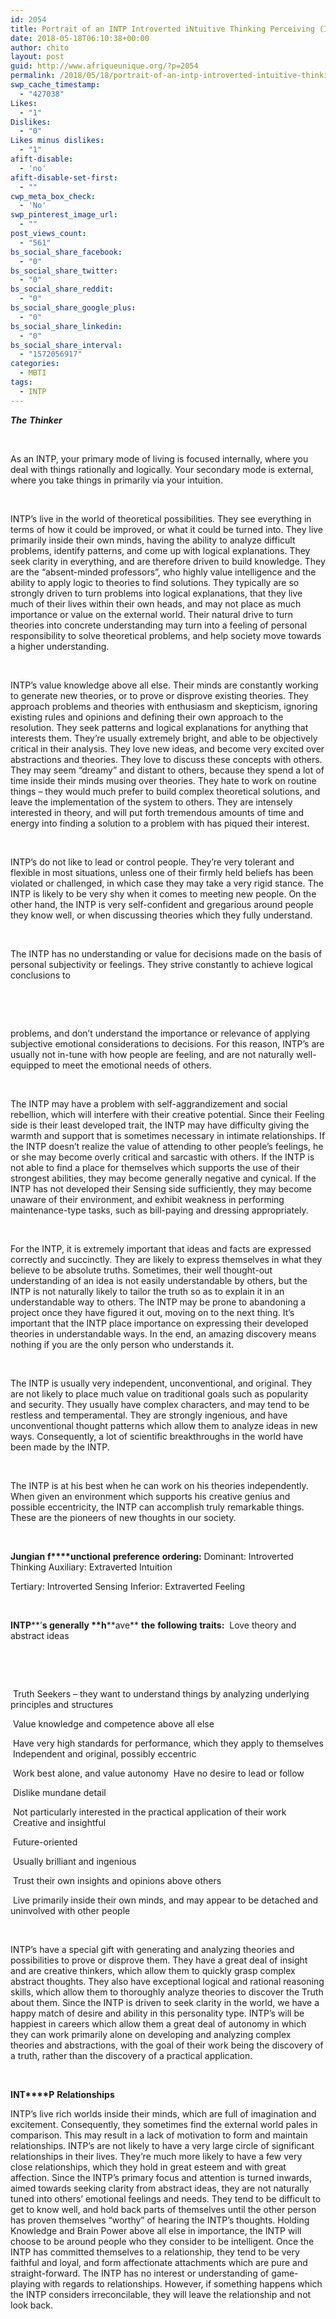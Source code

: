 ```yaml
---
id: 2054
title: Portrait of an INTP Introverted iNtuitive Thinking Perceiving (Introverted Thinking with Extraverted Intuition)
date: 2018-05-18T06:10:38+00:00
author: chito
layout: post
guid: http://www.afriqueunique.org/?p=2054
permalink: /2018/05/18/portrait-of-an-intp-introverted-intuitive-thinking-perceiving-introverted-thinking-with-extraverted-intuition/
swp_cache_timestamp:
  - "427038"
Likes:
  - "1"
Dislikes:
  - "0"
Likes minus dislikes:
  - "1"
afift-disable:
  - 'no'
afift-disable-set-first:
  - ""
cwp_meta_box_check:
  - 'No'
swp_pinterest_image_url:
  - ""
post_views_count:
  - "561"
bs_social_share_facebook:
  - "0"
bs_social_share_twitter:
  - "0"
bs_social_share_reddit:
  - "0"
bs_social_share_google_plus:
  - "0"
bs_social_share_linkedin:
  - "0"
bs_social_share_interval:
  - "1572056917"
categories:
  - MBTI
tags:
  - INTP
---
```

**_The_** **_Thinker_**

&nbsp;

As an INTP, your primary mode of living is focused internally, where you deal with things rationally and logically. Your secondary mode is external, where you take things in primarily via your intuition.

&nbsp;

INTP&#8217;s live in the world of theoretical possibilities. They see everything in terms of how it could be improved, or what it could be turned into. They live primarily inside their own minds, having the ability to analyze difficult problems, identify patterns, and come up with logical explanations. They seek clarity in everything, and are therefore driven to build knowledge. They are the &#8220;absent-minded professors&#8221;, who highly value intelligence and the ability to apply logic to theories to find solutions. They typically are so strongly driven to turn problems into logical explanations, that they live much of their lives within their own heads, and may not place as much importance or value on the external world. Their natural drive to turn theories into concrete understanding may turn into a feeling of personal responsibility to solve theoretical problems, and help society move towards a higher understanding.

&nbsp;

INTP’s value knowledge above all else. Their minds are constantly working to generate new theories, or to prove or disprove existing theories. They approach problems and theories with enthusiasm and skepticism, ignoring existing rules and opinions and defining their own approach to the resolution. They seek patterns and logical explanations for anything that interests them. They&#8217;re usually extremely bright, and able to be objectively critical in their analysis. They love new ideas, and become very excited over abstractions and theories. They love to discuss these concepts with others. They may seem &#8220;dreamy&#8221; and distant to others, because they spend a lot of time inside their minds musing over theories. They hate to work on routine things &#8211; they would much prefer to build complex theoretical solutions, and leave the implementation of the system to others. They are intensely interested in theory, and will put forth tremendous amounts of time and energy into finding a solution to a problem with has piqued their interest.

&nbsp;

INTP’s do not like to lead or control people. They&#8217;re very tolerant and flexible in most situations, unless one of their firmly held beliefs has been violated or challenged, in which case they may take a very rigid stance. The INTP is likely to be very shy when it comes to meeting new people. On the other hand, the INTP is very self-confident and gregarious around people they know well, or when discussing theories which they fully understand.

&nbsp;

The INTP has no understanding or value for decisions made on the basis of personal subjectivity or feelings. They strive constantly to achieve logical conclusions to

&nbsp;

&nbsp;

problems, and don&#8217;t understand the importance or relevance of applying subjective emotional considerations to decisions. For this reason, INTP’s are usually not in-tune with how people are feeling, and are not naturally well-equipped to meet the emotional needs of others.

&nbsp;

The INTP may have a problem with self-aggrandizement and social rebellion, which will interfere with their creative potential. Since their Feeling side is their least developed trait, the INTP may have difficulty giving the warmth and support that is sometimes necessary in intimate relationships. If the INTP doesn&#8217;t realize the value of attending to other people&#8217;s feelings, he or she may become overly critical and sarcastic with others. If the INTP is not able to find a place for themselves which supports the use of their strongest abilities, they may become generally negative and cynical. If the INTP has not developed their Sensing side sufficiently, they may become unaware of their environment, and exhibit weakness in performing maintenance-type tasks, such as bill-paying and dressing appropriately.

&nbsp;

For the INTP, it is extremely important that ideas and facts are expressed correctly and succinctly. They are likely to express themselves in what they believe to be absolute truths. Sometimes, their well thought-out understanding of an idea is not easily understandable by others, but the INTP is not naturally likely to tailor the truth so as to explain it in an understandable way to others. The INTP may be prone to abandoning a project once they have figured it out, moving on to the next thing. It&#8217;s important that the INTP place importance on expressing their developed theories in understandable ways. In the end, an amazing discovery means nothing if you are the only person who understands it.<!--nextpage-->

&nbsp;

The INTP is usually very independent, unconventional, and original. They are not likely to place much value on traditional goals such as popularity and security. They usually have complex characters, and may tend to be restless and temperamental. They are strongly ingenious, and have unconventional thought patterns which allow them to analyze ideas in new ways. Consequently, a lot of scientific breakthroughs in the world have been made by the INTP.

&nbsp;

The INTP is at his best when he can work on his theories independently. When given an environment which supports his creative genius and possible eccentricity, the INTP can accomplish truly remarkable things. These are the pioneers of new thoughts in our society.

&nbsp;

**Jungian** **f****unctional** **preference** **ordering:** Dominant: Introverted Thinking Auxiliary: Extraverted Intuition

Tertiary: Introverted Sensing Inferior: Extraverted Feeling

&nbsp;

**I****N****TP****’****s** **generally** **h****ave** **the** **following** **traits:** &nbsp;Love theory and abstract ideas

&nbsp;

&nbsp;

&nbsp;Truth Seekers &#8211; they want to understand things by analyzing underlying principles and structures

&nbsp;Value knowledge and competence above all else

&nbsp;Have very high standards for performance, which they apply to themselves &nbsp;Independent and original, possibly eccentric

&nbsp;Work best alone, and value autonomy &nbsp;Have no desire to lead or follow

&nbsp;Dislike mundane detail

&nbsp;Not particularly interested in the practical application of their work &nbsp;Creative and insightful

&nbsp;Future-oriented

&nbsp;Usually brilliant and ingenious

&nbsp;Trust their own insights and opinions above others

&nbsp;Live primarily inside their own minds, and may appear to be detached and uninvolved with other people

&nbsp;

INTP’s have a special gift with generating and analyzing theories and possibilities to prove or disprove them. They have a great deal of insight and are creative thinkers, which allow them to quickly grasp complex abstract thoughts. They also have exceptional logical and rational reasoning skills, which allow them to thoroughly analyze theories to discover the Truth about them. Since the INTP is driven to seek clarity in the world, we have a happy match of desire and ability in this personality type. INTP’s will be happiest in careers which allow them a great deal of autonomy in which they can work primarily alone on developing and analyzing complex theories and abstractions, with the goal of their work being the discovery of a truth, rather than the discovery of a practical application.

&nbsp;

**I****N****T****P** **Relationships**

INTP’s live rich worlds inside their minds, which are full of imagination and excitement. Consequently, they sometimes find the external world pales in comparison. This may result in a lack of motivation to form and maintain relationships. INTP’s are not likely to have a very large circle of significant relationships in their lives. They&#8217;re much more likely to have a few very close relationships, which they hold in great esteem and with great affection. Since the INTP&#8217;s primary focus and attention is turned inwards, aimed towards seeking clarity from abstract ideas, they are not naturally tuned into others&#8217; emotional feelings and needs. They tend to be difficult to get to know well, and hold back parts of themselves until the other person has proven themselves &#8220;worthy&#8221; of hearing the INTP&#8217;s thoughts. Holding Knowledge and Brain Power above all else in importance, the INTP will choose to be around people who they consider to be intelligent. Once the INTP has committed themselves to a relationship, they tend to be very faithful and loyal, and form affectionate attachments which are pure and straight-forward. The INTP has no interest or understanding of game-playing with regards to relationships. However, if something happens which the INTP considers irreconcilable, they will leave the relationship and not look back.

&nbsp;